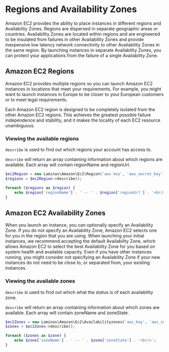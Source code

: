 # Regions and Availability Zones

Amazon EC2 provides the ability to place instances in different regions
and Availability Zones. Regions are dispersed in separate geographic
areas or countries. Availability Zones are located within regions and
are engineered to be insulated from failures in other Availability Zones
and provide inexpensive low latency network connectivity to other
Availability Zones in the same region. By launching instances in
separate Availability Zones, you can protect your applications from the
failure of a single Availability Zone.

## Amazon EC2 Regions

Amazon EC2 provides multiple regions so you can launch Amazon EC2
instances in locations that meet your requirements. For example, you
might want to launch instances in Europe to be closer to your European
customers or to meet legal requirements.

Each Amazon EC2 region is designed to be completely isolated from the
other Amazon EC2 regions. This achieves the greatest possible failure
independence and stability, and it makes the locality of each EC2
resource unambiguous.

### Viewing the available regions

`describe` is used to find out which regions your account has access to.

`describe` will return an array containing information about which
regions are available. Each array will contain regionName and regionUrl.

```php
$ec2Region = new Laminas\Amazon\Ec2\Region('aws_key', 'aws_secret_key');
$regions = $ec2Region->describe();

foreach ($regions as $region) {
    echo $region['regionName'] . ' -- ' . $region['regionUrl'] . '<br/>';
}
```

## Amazon EC2 Availability Zones

When you launch an instance, you can optionally specify an Availability
Zone. If you do not specify an Availability Zone, Amazon EC2 selects one
for you in the region that you are using. When launching your initial
instances, we recommend accepting the default Availability Zone, which
allows Amazon EC2 to select the best Availability Zone for you based on
system health and available capacity. Even if you have other instances
running, you might consider not specifying an Availability Zone if your
new instances do not need to be close to, or separated from, your
existing instances.

### Viewing the available zones

`describe` is used to find out which what the status is of each
availability zone.

`describe` will return an array containing information about which zones
are available. Each array will contain zoneName and zoneState.

```php
$ec2Zones = new Laminas\Amazon\Ec2\Availabilityzones('aws_key', 'aws_secret_key');
$zones = $ec2Zones->describe();

foreach ($zones as $zone) {
    echo $zone['zoneName'] . ' -- ' . $zone['zoneState'] . '<br/>';
}
```
